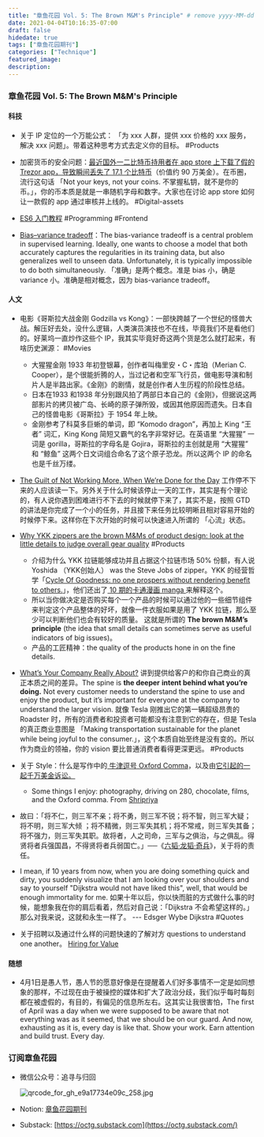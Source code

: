 ```yaml
---
title: "章鱼花园 Vol. 5: The Brown M&M's Principle" # remove yyyy-MM-dd prefix in the filename 
date: 2021-04-04T10:16:35-07:00
draft: false
hidedate: true 
tags: ["章鱼花园期刊"]
categories: ["Technique"]
featured_image:
description:
---
```


### 章鱼花园 Vol. 5: The Brown M&M's Principle

#### 科技

- 关于 IP 定位的一个万能公式： 「为 xxx 人群，提供 xxx 价格的 xxx 服务，解决 xxx 问题」。带着这种思考方式去定义你的目标。 #Products 

- 加密货币的安全问题：[最近国外一二比特币持用者在 app store 上下载了假的 Trezor app，导致瞬间丢失了 17.1 个比特币](https://decrypt.co/63508/fake-trezor-iphone-app-scams-user-out-of-600000-in-bitcoin)（价值约 90 万美金）。在币圈，流行这句话 「Not your keys, not your coins. 不掌握私钥，就不是你的币。」，你的币本质是就是一串随机字母和数字。大家也在讨论 app store 如何让一款假的 app 通过审核并上线的。 #Digital-assets 

- [ES6 入门教程](https://es6.ruanyifeng.com/) #Programming #Frontend 

- [Bias–variance tradeoff](https://en.wikipedia.org/wiki/Bias%E2%80%93variance_tradeoff)：The bias-variance tradeoff is a central problem in supervised learning. Ideally, one wants to choose a model that both accurately captures the regularities in its training data, but also generalizes well to unseen data. Unfortunately, it is typically impossible to do both simultaneously. 「准确」是两个概念。准是 bias 小，确是 variance 小。准确是相对概念，因为 bias-variance tradeoff。

#### 人文
- 电影《哥斯拉大战金刚 Godzilla vs Kong》：一部快跨越了一个世纪的怪兽大战。解压好去处，没什么逻辑，人类演员演技也不在线，毕竟我们不是看他们的。好莱坞一直炒作这些个 IP，我其实毕竟好奇这两个货是怎么就打起来，有啥历史渊源： #Movies 
	- 大猩猩金刚 1933 年初登银幕，创作者叫梅里安・C・库珀（Merian C. Cooper），是个很能折腾的人，当过记者和空军飞行员，做电影导演和制片人是半路出家。《金刚》的剧情，就是创作者人生历程的阶段性总结。
	- 日本在1933 和1938 年分别跟风拍了两部日本自己的《金刚》，但据说这两部影片的拷贝被广岛、长崎的原子弹所毁，或因其他原因而遗失。日本自己的怪兽电影《哥斯拉》于 1954 年上映。
	- 金刚参考了科莫多巨蜥的单词，即 “Komodo dragon”，再加上 King “王者” 词汇，King Kong 简短又霸气的名字非常好记。在英语里 “大猩猩” 一词是 gorilla，哥斯拉的字母名是 Gojira，哥斯拉的主创就是用 “大猩猩” 和 “鲸鱼” 这两个日文词组合命名了这个原子恐龙。所以这两个 IP 的命名也是千丝万缕。

- [The Guilt of Not Working More, When We’re Done for the Day](https://zenhabits.net/guilt/) 工作停不下来的人应该读一下。另外关于什么时候该停止一天的工作，其实是有个理论的，有人说你遇到困难进行不下去的时候就停下来了，其实不是，按照 GTD 的讲法是你完成了一个小的任务，并且接下来任务比较明晰且相对容易开始的时候停下来。这样你在下次开始的时候可以快速进入所谓的 「心流」状态。 

- [Why YKK zippers are the brown M&Ms of product design: look at the little details to judge overall gear quality](https://theprepared.com/blog/why-ykk-zippers-are-the-brown-mms-of-product-design-look-at-the-little-details-to-judge-overall-gear-quality/) #Products 
	- 介绍为什么 YKK 拉链能够成功并且占据这个拉链市场 50% 份额，有人说 Yoshida （YKK创始人） was the Steve Jobs of zipper。YKK 的经营哲学「[Cycle Of Goodness: no one prospers without rendering benefit to others.](https://ykkamericas.com/the-ykk-difference/corporate-social-responsibility/corporate-philosophy/)」，他们还出了[ 10 期的卡通漫画 manga ](https://www.ykk.com/english/ykk/manga/index.html) 来解释这个。
	- 所以当你做决定是否购买每个一个产品的时候可以通过他的一些细节组件来判定这个产品整体的好坏，就像一件衣服如果是用了 YKK 拉链，那么至少可以判断他们也会有较好的质量。 这就是所谓的 **The brown M&M’s principle** (the idea that small details can sometimes serve as useful indicators of big issues)。
	- 产品的工匠精神：the quality of the products hone in on the fine details.
 
- [What’s Your Company Really About?](https://shripriya.com/blog/2021/02/16/whats-your-company-really-about/) 讲到提供给客户的和你自己商业的真正本质之间的差异。The spine is **the deeper** **intent behind what you’re doing.** Not every customer needs to understand the spine to use and enjoy the product, but it’s important for everyone at the company to understand the larger vision. 就像 Tesla 刚推出它的第一辆超级昂贵的 Roadster 时，所有的消费者和投资者可能都没有注意到它的存在，但是 Tesla 的真正商业意图是 「Making transportation sustainable for the planet while being joyful to the consumer.」，这个本质自始至终是没有变的。所以作为商业的领袖，你的 vision 要比普通消费者看得更深更远。 #Products 

- 关于 Style：什么是写作中的[ 牛津逗号 Oxford Comma](https://www.grammarly.com/blog/what-is-the-oxford-comma-and-why-do-people-care-so-much-about-it/)，以及由[它引起的一起千万美金诉讼。](https://zhuanlan.zhihu.com/p/26470282)
	- Some things I enjoy: photography, driving on 280, chocolate, films, and the Oxford comma. From [Shripriya](https://shripriya.com/about/)

- 故曰：「将不仁，则三军不亲；将不勇，则三军不锐；将不智，则三军大疑；将不明，则三军大倾 ；将不精微，则三军失其机；将不常戒，则三军失其备；将不强力，则三军失其职。故将者，人之司命，三军与之俱治，与之俱乱。得贤将者兵强国昌，不得贤将者兵弱国亡。」──《[六韬·龙韬·奇兵](https://ctext.org/liu-tao/qi-bing/zh)》，关于将的责任。

- I mean, if 10 years from now, when you are doing something quick and dirty, you suddenly visualize that I am looking over your shoulders and say to yourself "Dijkstra would not have liked this", well, that would be enough immortality for me.   如果十年以后，你以快而脏的方式做什么事的时候，能想象我在你的肩后看着，然后对自己说：「Dijkstra 不会希望这样的。」那么对我来说，这就和永生一样了。 --- Edsger Wybe Dijkstra #Quotes 

- 关于招聘以及通过什么样的问题快速的了解对方 questions to understand one another。 [Hiring for Value](https://docs.google.com/document/d/e/2PACX-1vRxzJNsimkO4dfGEE7DncoCy14B4iUusJ4EKQtI-OORaRRe9u1jzcW8dBdfxledRlvhrxocWcJ50Z7G/pub#h.25fbqvuxnyp)

#### 随想

- 4月1日是愚人节，愚人节的愿意好像是在提醒着人们好多事情不一定是如同想象的那样，不过现在由于被操控的媒体和扩大了政治分歧，我们似乎每时每刻都在被虚假的，有目的，有偏见的信息所左右。这其实让我很害怕，The first of April was a day when we were supposed to be aware that not everything was as it seemed, that we should be on our guard. And now, exhausting as it is, every day is like that. Show your work. Earn attention and build trust. Every day.

### 订阅章鱼花园

- 微信公众号：追寻与归回

    ![qrcode_for_gh_e9a17734e09c_258.jpg](/assets/images/2021/qrcode_for_gh_e9a17734e09c_258.jpg)


- Notion: [章鱼花园期刊](https://www.notion.so/9012ebf6c9f94d699484e087752f54e4)
- Substack: [https://octg.substack.com](https://octg.substack.com/)

